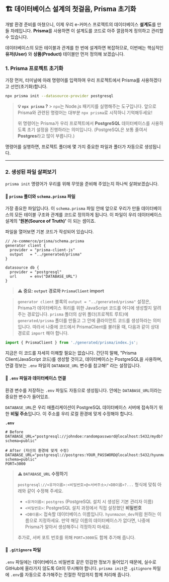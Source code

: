 ## 🏗️ 데이터베이스 설계의 첫걸음, Prisma 초기화

개발 환경 준비를 마쳤으니, 이제 우리 e-커머스 프로젝트의 데이터베이스 **설계도**를 만들 차례입니다. **Prisma**를 사용하면 이 설계도를 코드로 아주 깔끔하게 정의하고 관리할 수 있습니다.

데이터베이스의 모든 테이블과 관계를 한 번에 설계하면 복잡하므로, 이번에는 핵심적인 **유저(User)** 와 **상품(Product)** 테이블만 먼저 정의해 보겠습니다.

### 1. Prisma 프로젝트 초기화

가장 먼저, 터미널에 아래 명령어를 입력하여 우리 프로젝트에서 Prisma를 사용하겠다고 선언(초기화)합니다.

```bash
npx prisma init --datasource-provider postgresql
```

> **💡 `npx prisma` ?** > `npx`는 Node.js 패키지를 실행해주는 도구입니다. 앞으로 Prisma와 관련된 명령어는 대부분 `npx prisma`로 시작하니 기억해두세요\!
>
> 위 명령어는 Prisma가 우리 프로젝트에서 **PostgreSQL** 데이터베이스를 사용하도록 초기 설정을 진행하라는 의미입니다. (PostgreSQL은 보통 줄여서 **Postgres**라고 많이 부릅니다.)

명령어를 실행하면, 프로젝트 폴더에 몇 가지 중요한 파일과 폴더가 자동으로 생성됩니다.

---

### 2. 생성된 파일 살펴보기

`prisma init` 명령어가 우리를 위해 무엇을 준비해 주었는지 하나씩 살펴보겠습니다.

#### 📁 `prisma` 폴더와 `schema.prisma` 파일

가장 중요한 파일입니다. 이 `schema.prisma` 파일 안에 앞으로 우리가 만들 데이터베이스의 모든 테이블 구조와 관계를 코드로 정의하게 됩니다. 이 파일이 우리 데이터베이스 설계의 **'원본(Source of Truth)'** 이 되는 셈이죠.

파일을 열어보면 기본 코드가 작성되어 있습니다.

```prisma
// /e-commerce/prisma/schema.prisma
generator client {
  provider = "prisma-client-js"
  output   = "../generated/prisma"
}

datasource db {
  provider = "postgresql"
  url      = env("DATABASE_URL")
}
```

> **⚠️ 중요: `output` 경로와 `PrismaClient` import**

> `generator client` 블록의 `output = "../generated/prisma"` 설정은, Prisma가 데이터베이스 쿼리를 위한 JavaScript 코드를 어디에 생성할지 알려주는 경로입니다.
> `prisma` 폴더의 상위 폴더(프로젝트 루트)에 `generated/prisma` 폴더를 만들고 그 안에 클라이언트 코드를 생성하라는 의미입니다. 따라서 나중에 코드에서 PrismaClient를 불러올 때, 다음과 같이 상대 경로로 `import` 해야 합니다.

```javascript
import { PrismaClient } from './generated/prisma/index.js';
```

지금은 이 코드를 자세히 이해할 필요는 없습니다. 간단히 말해, "Prisma Client(JavaScript 코드)를 생성할 것이고, 데이터베이스는 PostgreSQL을 사용하며, 연결 정보는 `.env` 파일의 `DATABASE_URL` 변수를 참고해\!" 라는 설정입니다.

#### 🔑 `.env` 파일과 데이터베이스 연결

환경 변수를 저장하는 `.env` 파일도 자동으로 생성됩니다. 안에는 `DATABASE_URL`이라는 중요한 변수가 들어있죠.

`DATABASE_URL`은 우리 애플리케이션이 PostgreSQL 데이터베이스 서버에 접속하기 위한 **비밀 주소**입니다. 이 주소를 우리 로컬 환경에 맞게 수정해야 합니다.

**`.env`**

```env
# Before
DATABASE_URL="postgresql://johndoe:randompassword@localhost:5432/mydb?schema=public"

# After (자신의 환경에 맞게 수정)
DATABASE_URL="postgresql://postgres:YOUR_PASSWORD@localhost:5432/hyunmazon_dev?schema=public"
PORT=3000
```

> **⚠️ `DATABASE_URL` 수정하기**
>
> `postgresql://<유저이름>:<비밀번호>@<서버주소>/<DB이름>?...` 형식에 맞춰 아래와 같이 수정해 주세요.
>
> - `<유저이름>`: `postgres` (PostgreSQL 설치 시 생성된 기본 관리자 이름)
> - `<비밀번호>`: PostgreSQL 설치 과정에서 직접 설정했던 **비밀번호**
> - `<DB이름>`: 접속할 데이터베이스 이름입니다. `hyunmazon_dev`처럼 원하는 이름으로 지정하세요. 만약 해당 이름의 데이터베이스가 없다면, 나중에 Prisma가 알아서 생성해주니 걱정하지 마세요.
>
> 추가로, 서버 포트 번호를 위해 `PORT=3000`도 함께 추가해 줍니다.

#### 🙈 `.gitignore` 파일

`.env` 파일에는 데이터베이스 비밀번호 같은 민감한 정보가 들어있기 때문에, 실수로 GitHub에 올라가지 않도록 Git이 무시해야 합니다. `prisma init`은 `.gitignore` 파일에 `.env`를 자동으로 추가해주는 친절한 작업까지 함께 처리해 줍니다.
